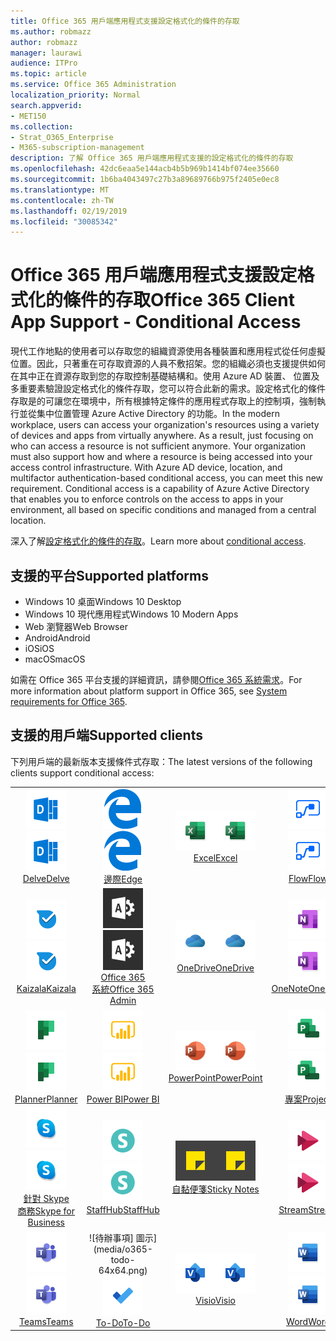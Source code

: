 ```yaml
---
title: Office 365 用戶端應用程式支援設定格式化的條件的存取
ms.author: robmazz
author: robmazz
manager: laurawi
audience: ITPro
ms.topic: article
ms.service: Office 365 Administration
localization_priority: Normal
search.appverid:
- MET150
ms.collection:
- Strat_O365_Enterprise
- M365-subscription-management
description: 了解 Office 365 用戶端應用程式支援的設定格式化的條件的存取
ms.openlocfilehash: 42dc6eaa5e144acb4b5b969b1414bf074ee35660
ms.sourcegitcommit: 1b6ba4043497c27b3a89689766b975f2405e0ec8
ms.translationtype: MT
ms.contentlocale: zh-TW
ms.lasthandoff: 02/19/2019
ms.locfileid: "30085342"
---
```

# <a name="office-365-client-app-support---conditional-access"></a><span data-ttu-id="b19fd-103">Office 365 用戶端應用程式支援設定格式化的條件的存取</span><span class="sxs-lookup"><span data-stu-id="b19fd-103">Office 365 Client App Support - Conditional Access</span></span>

<span data-ttu-id="b19fd-p101">現代工作地點的使用者可以存取您的組織資源使用各種裝置和應用程式從任何虛擬位置。因此，只著重在可存取資源的人員不敷招架。您的組織必須也支援提供如何在其中正在資源存取到您的存取控制基礎結構和。使用 Azure AD 裝置、 位置及多重要素驗證設定格式化的條件存取，您可以符合此新的需求。設定格式化的條件存取是的可讓您在環境中，所有根據特定條件的應用程式存取上的控制項，強制執行並從集中位置管理 Azure Active Directory 的功能。</span><span class="sxs-lookup"><span data-stu-id="b19fd-p101">In the modern workplace, users can access your organization's resources using a variety of devices and apps from virtually anywhere. As a result, just focusing on who can access a resource is not sufficient anymore. Your organization must also support how and where a resource is being accessed into your access control infrastructure. With Azure AD device, location, and multifactor authentication-based conditional access, you can meet this new requirement. Conditional access is a capability of Azure Active Directory that enables you to enforce controls on the access to apps in your environment, all based on specific conditions and managed from a central location.</span></span> 

<span data-ttu-id="b19fd-109">深入了解[設定格式化的條件的存取](https://docs.microsoft.com/azure/active-directory/conditional-access/)。</span><span class="sxs-lookup"><span data-stu-id="b19fd-109">Learn more about [conditional access](https://docs.microsoft.com/azure/active-directory/conditional-access/).</span></span>

## <a name="supported-platforms"></a><span data-ttu-id="b19fd-110">支援的平台</span><span class="sxs-lookup"><span data-stu-id="b19fd-110">Supported platforms</span></span>

 - <span data-ttu-id="b19fd-111">Windows 10 桌面</span><span class="sxs-lookup"><span data-stu-id="b19fd-111">Windows 10 Desktop</span></span>
 - <span data-ttu-id="b19fd-112">Windows 10 現代應用程式</span><span class="sxs-lookup"><span data-stu-id="b19fd-112">Windows 10 Modern Apps</span></span>
 - <span data-ttu-id="b19fd-113">Web 瀏覽器</span><span class="sxs-lookup"><span data-stu-id="b19fd-113">Web Browser</span></span>
 - <span data-ttu-id="b19fd-114">Android</span><span class="sxs-lookup"><span data-stu-id="b19fd-114">Android</span></span>
 - <span data-ttu-id="b19fd-115">iOS</span><span class="sxs-lookup"><span data-stu-id="b19fd-115">iOS</span></span>
 - <span data-ttu-id="b19fd-116">macOS</span><span class="sxs-lookup"><span data-stu-id="b19fd-116">macOS</span></span>

<span data-ttu-id="b19fd-117">如需在 Office 365 平台支援的詳細資訊，請參閱[Office 365 系統需求](https://products.office.com/office-system-requirements)。</span><span class="sxs-lookup"><span data-stu-id="b19fd-117">For more information about platform support in Office 365, see [System requirements for Office 365](https://products.office.com/office-system-requirements).</span></span>

## <a name="supported-clients"></a><span data-ttu-id="b19fd-118">支援的用戶端</span><span class="sxs-lookup"><span data-stu-id="b19fd-118">Supported clients</span></span>

<span data-ttu-id="b19fd-119">下列用戶端的最新版本支援條件式存取：</span><span class="sxs-lookup"><span data-stu-id="b19fd-119">The latest versions of the following clients support conditional access:</span></span>

| | | | | | |
|:---:|:---:|:---:|:---:|:---:|:---:|
| <span data-ttu-id="b19fd-120">![探索圖示](media/o365-delve-64x64.png)</span><span class="sxs-lookup"><span data-stu-id="b19fd-120">![Delve icon](media/o365-delve-64x64.png)</span></span> <br> [<span data-ttu-id="b19fd-121">Delve</span><span class="sxs-lookup"><span data-stu-id="b19fd-121">Delve</span></span>](https://products.office.com/business/intelligent-search) | <span data-ttu-id="b19fd-122">![Edge 圖示](media/o365-edge-64x64.png)</span><span class="sxs-lookup"><span data-stu-id="b19fd-122">![Edge icon](media/o365-edge-64x64.png)</span></span> <br> [<span data-ttu-id="b19fd-123">邊際</span><span class="sxs-lookup"><span data-stu-id="b19fd-123">Edge</span></span>](https://www.microsoft.com/windows/microsoft-edge) | <span data-ttu-id="b19fd-124">![Excel 圖示](media/o365-excel-64x64.png)</span><span class="sxs-lookup"><span data-stu-id="b19fd-124">![Excel icon](media/o365-excel-64x64.png)</span></span> <br> [<span data-ttu-id="b19fd-125">Excel</span><span class="sxs-lookup"><span data-stu-id="b19fd-125">Excel</span></span>](https://products.office.com/excel) | <span data-ttu-id="b19fd-126">![流程圖示](media/o365-flow-64x64.png)</span><span class="sxs-lookup"><span data-stu-id="b19fd-126">![Flow icon](media/o365-flow-64x64.png)</span></span> <br> [<span data-ttu-id="b19fd-127">Flow</span><span class="sxs-lookup"><span data-stu-id="b19fd-127">Flow</span></span>](https://flow.microsoft.com) | <span data-ttu-id="b19fd-128">![表單圖示](media/o365-forms-64x64.png)</span><span class="sxs-lookup"><span data-stu-id="b19fd-128">![Forms icon](media/o365-forms-64x64.png)</span></span> <br> [<span data-ttu-id="b19fd-129">表單</span><span class="sxs-lookup"><span data-stu-id="b19fd-129">Forms</span></span>](https://flow.microsoft.com/connectors/shared_microsoftforms/microsoft-forms/) |
| <span data-ttu-id="b19fd-130">![Kaizala 圖示](media/o365-kaizala-64x64.png)</span><span class="sxs-lookup"><span data-stu-id="b19fd-130">![Kaizala icon](media/o365-kaizala-64x64.png)</span></span> <br> [<span data-ttu-id="b19fd-131">Kaizala</span><span class="sxs-lookup"><span data-stu-id="b19fd-131">Kaizala</span></span>](https://products.office.com/en/business/microsoft-kaizala) | <span data-ttu-id="b19fd-132">![Office 365 Admin 圖示](media/o365-o365admin-64x64.png)</span><span class="sxs-lookup"><span data-stu-id="b19fd-132">![Office 365 Admin icon](media/o365-o365admin-64x64.png)</span></span> <br> [<span data-ttu-id="b19fd-133">Office 365<br>系統</span><span class="sxs-lookup"><span data-stu-id="b19fd-133">Office 365 <br> Admin</span></span>](https://products.office.com/business/manage-office-365-admin-app) | <span data-ttu-id="b19fd-134">![OneDrive for Business 圖示](media/o365-OneDrive-64x64.png)</span><span class="sxs-lookup"><span data-stu-id="b19fd-134">![OneDrive for Business icon](media/o365-OneDrive-64x64.png)</span></span> <br> [<span data-ttu-id="b19fd-135">OneDrive</span><span class="sxs-lookup"><span data-stu-id="b19fd-135">OneDrive</span></span>](https://products.office.com/onedrive-for-business/online-cloud-storage) | <span data-ttu-id="b19fd-136">![OneNote 圖示](media/o365-OneNote-64x64.png)</span><span class="sxs-lookup"><span data-stu-id="b19fd-136">![OneNote icon](media/o365-OneNote-64x64.png)</span></span> <br> [<span data-ttu-id="b19fd-137">OneNote</span><span class="sxs-lookup"><span data-stu-id="b19fd-137">OneNote</span></span>](https://products.office.com/onenote) | <span data-ttu-id="b19fd-138">![Outlook 圖示](media/o365-outlook-64x64.png)</span><span class="sxs-lookup"><span data-stu-id="b19fd-138">![Outlook icon](media/o365-outlook-64x64.png)</span></span> <br> [<span data-ttu-id="b19fd-139">Outlook</span><span class="sxs-lookup"><span data-stu-id="b19fd-139">Outlook</span></span>](https://products.office.com/outlook) |
| <span data-ttu-id="b19fd-140">![規劃圖示](media/o365-planner-64x64.png)</span><span class="sxs-lookup"><span data-stu-id="b19fd-140">![Planner icon](media/o365-planner-64x64.png)</span></span> <br> [<span data-ttu-id="b19fd-141">Planner</span><span class="sxs-lookup"><span data-stu-id="b19fd-141">Planner</span></span>](https://products.office.com/business/task-management-software) | <span data-ttu-id="b19fd-142">![PowerBI 圖示](media/o365-powerbi-64x64.png)</span><span class="sxs-lookup"><span data-stu-id="b19fd-142">![PowerBI icon](media/o365-powerbi-64x64.png)</span></span> <br> [<span data-ttu-id="b19fd-143">Power BI</span><span class="sxs-lookup"><span data-stu-id="b19fd-143">Power BI</span></span>](https://powerbi.microsoft.com) | <span data-ttu-id="b19fd-144">![PowerPoint 圖示](media/o365-powerpoint-64x64.png)</span><span class="sxs-lookup"><span data-stu-id="b19fd-144">![PowerPoint icon](media/o365-powerpoint-64x64.png)</span></span> <br> [<span data-ttu-id="b19fd-145">PowerPoint</span><span class="sxs-lookup"><span data-stu-id="b19fd-145">PowerPoint</span></span>](https://products.office.com/powerpoint) | <span data-ttu-id="b19fd-146">![專案圖示](media/o365-project-64x64.png)</span><span class="sxs-lookup"><span data-stu-id="b19fd-146">![Project icon](media/o365-project-64x64.png)</span></span> <br> [<span data-ttu-id="b19fd-147">專案</span><span class="sxs-lookup"><span data-stu-id="b19fd-147">Project</span></span>](https://products.office.com/project) | <span data-ttu-id="b19fd-148">![SharePoint 圖示](media/o365-sharepoint-64x64.png)</span><span class="sxs-lookup"><span data-stu-id="b19fd-148">![SharePoint icon](media/o365-sharepoint-64x64.png)</span></span> <br> [<span data-ttu-id="b19fd-149">Sharepoint</span><span class="sxs-lookup"><span data-stu-id="b19fd-149">Sharepoint</span></span>](https://products.office.com/sharepoint) 
| <span data-ttu-id="b19fd-150">![Skype 商務圖示](media/o365-skypeforbusiness-64x64.png)</span><span class="sxs-lookup"><span data-stu-id="b19fd-150">![Skype for Business icon](media/o365-skypeforbusiness-64x64.png)</span></span> <br> [<span data-ttu-id="b19fd-151">針對 Skype<br>商務</span><span class="sxs-lookup"><span data-stu-id="b19fd-151">Skype for <br> Business</span></span>](https://www.skype.com/business/) | <span data-ttu-id="b19fd-152">![StaffHub 圖示](media/o365-staffhub-64x64.png)</span><span class="sxs-lookup"><span data-stu-id="b19fd-152">![StaffHub icon](media/o365-staffhub-64x64.png)</span></span> <br> [<span data-ttu-id="b19fd-153">StaffHub</span><span class="sxs-lookup"><span data-stu-id="b19fd-153">StaffHub</span></span>](https://products.office.com/microsoft-staffhub/staff-scheduling-software) | <span data-ttu-id="b19fd-154">![自黏便箋圖示](media/o365-stickynotes-64x64.png)</span><span class="sxs-lookup"><span data-stu-id="b19fd-154">![Sticky Notes icon](media/o365-stickynotes-64x64.png)</span></span> <br> [<span data-ttu-id="b19fd-155">自黏便箋</span><span class="sxs-lookup"><span data-stu-id="b19fd-155">Sticky Notes</span></span>](https://www.microsoft.com/p/microsoft-sticky-notes/9nblggh4qghw) | <span data-ttu-id="b19fd-156">![資料流圖示](media/o365-stream-64x64.png)</span><span class="sxs-lookup"><span data-stu-id="b19fd-156">![Stream icon](media/o365-stream-64x64.png)</span></span> <br> [<span data-ttu-id="b19fd-157">Stream</span><span class="sxs-lookup"><span data-stu-id="b19fd-157">Stream</span></span>](https://stream.microsoft.com) | <span data-ttu-id="b19fd-158">![Sway 圖示](media/o365-sway-64x64.png)</span><span class="sxs-lookup"><span data-stu-id="b19fd-158">![Sway icon](media/o365-sway-64x64.png)</span></span> <br> [<span data-ttu-id="b19fd-159">Sway</span><span class="sxs-lookup"><span data-stu-id="b19fd-159">Sway</span></span>](https://sway.com) 
| <span data-ttu-id="b19fd-160">![小組圖示](media/o365-teams-64x64.png)</span><span class="sxs-lookup"><span data-stu-id="b19fd-160">![Teams icon](media/o365-teams-64x64.png)</span></span> <br> [<span data-ttu-id="b19fd-161">Teams</span><span class="sxs-lookup"><span data-stu-id="b19fd-161">Teams</span></span>](https://products.office.com/microsoft-teams/group-chat-software) | <span data-ttu-id="b19fd-162">![待辦事項] 圖示](media/o365-todo-64x64.png)</span><span class="sxs-lookup"><span data-stu-id="b19fd-162">![To-Do icon](media/o365-todo-64x64.png)</span></span> <br> [<span data-ttu-id="b19fd-163">To-Do</span><span class="sxs-lookup"><span data-stu-id="b19fd-163">To-Do</span></span>](https://todo.microsoft.com) | <span data-ttu-id="b19fd-164">![Visio 圖示](media/o365-visio-64x64.png)</span><span class="sxs-lookup"><span data-stu-id="b19fd-164">![Visio icon](media/o365-visio-64x64.png)</span></span> <br> [<span data-ttu-id="b19fd-165">Visio</span><span class="sxs-lookup"><span data-stu-id="b19fd-165">Visio</span></span>](https://products.office.com/visio/flowchart-software) | <span data-ttu-id="b19fd-166">![Word 圖示](media/o365-word-64x64.png)</span><span class="sxs-lookup"><span data-stu-id="b19fd-166">![Word icon](media/o365-word-64x64.png)</span></span> <br> [<span data-ttu-id="b19fd-167">Word</span><span class="sxs-lookup"><span data-stu-id="b19fd-167">Word</span></span>](https://products.office.com/word) | <span data-ttu-id="b19fd-168">![Yammer 圖示](media/o365-yammer-64x64.png)</span><span class="sxs-lookup"><span data-stu-id="b19fd-168">![Yammer icon](media/o365-yammer-64x64.png)</span></span> <br> [<span data-ttu-id="b19fd-169">Yammer</span><span class="sxs-lookup"><span data-stu-id="b19fd-169">Yammer</span></span>](https://products.office.com/yammer/yammer-overview)